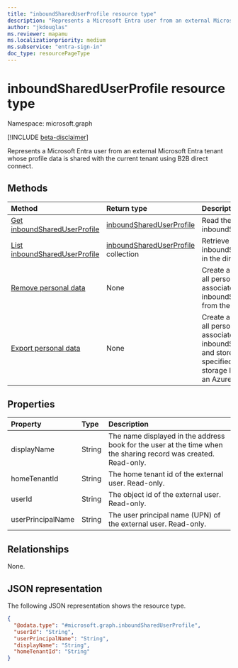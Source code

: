 ```yaml
---
title: "inboundSharedUserProfile resource type"
description: "Represents a Microsoft Entra user from an external Microsoft Entra tenant whose profile data is shared with the current tenant using B2B direct connect."
author: "jkdouglas"
ms.reviewer: mapamu
ms.localizationpriority: medium
ms.subservice: "entra-sign-in"
doc_type: resourcePageType
---
```


# inboundSharedUserProfile resource type

Namespace: microsoft.graph

[!INCLUDE [beta-disclaimer](../../includes/beta-disclaimer.md)]

Represents a Microsoft Entra user from an external Microsoft Entra tenant whose profile data is shared with the current tenant using B2B direct connect.

## Methods

|Method|Return type|Description|
|:---|:---|:---|
|[Get inboundSharedUserProfile](../api/inboundshareduserprofile-get.md)|[inboundSharedUserProfile](../resources/inboundshareduserprofile.md)|Read the properties of an inboundSharedUserProfile.|
|[List inboundSharedUserProfile](../api/directory-list-inboundshareduserprofiles.md)|[inboundSharedUserProfile](../resources/inboundshareduserprofile.md) collection|Retrieve all inboundSharedUserProfiles in the directory.|
|[Remove personal data](../api/inboundshareduserprofile-removepersonaldata.md)|None|Create a request to remove all personal data associated with the inboundSharedUserProfile from the directory.|
|[Export personal data](../api/inboundshareduserprofile-exportpersonaldata.md)|None|Create a request to export all personal data associated with the inboundSharedUserProfile and stores it in the specified location. The storage location must be an Azure Storage Account.|

## Properties

|Property|Type|Description|
|:---|:---|:---|
| displayName | String | The name displayed in the address book for the user at the time when the sharing record was created. Read-only. |
| homeTenantId | String | The home tenant id of the external user. Read-only. |
| userId | String | The object id of the external user. Read-only. |
| userPrincipalName | String | The user principal name (UPN) of the external user. Read-only. |

## Relationships

None.

## JSON representation

The following JSON representation shows the resource type.
<!-- {
  "blockType": "resource",
  "keyProperty": "userId",
  "@odata.type": "microsoft.graph.inboundSharedUserProfile",
  "openType": false
}
-->

``` json
{
  "@odata.type": "#microsoft.graph.inboundSharedUserProfile",
  "userId": "String",
  "userPrincipalName": "String",
  "displayName": "String",
  "homeTenantId": "String"
}
```
